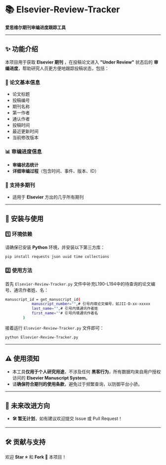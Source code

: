 # 📚 Elsevier-Review-Tracker  
**爱思维尔期刊审编进度跟踪工具**  

---

## ✨ 功能介绍  
本项目用于获取 **Elsevier 期刊** ，在投稿论文进入 **"Under Review"** 状态后的 **审编进度**，帮助研究人员更方便地跟踪投稿状态，包括：  

### 📝 论文基本信息  
- 论文标题  
- 投稿编号  
- 期刊名称  
- 第一作者  
- 通认作者  
- 投稿时间  
- 最近更新时间  
- 当前修改版本  

### 📊 审编进度信息  
- **审编状态统计**  
- **详细审编过程**（包含时间、事件、版本、ID）  

### 📰 支持多期刊  
- 适用于 **Elsevier** 方出的几乎所有期刊  

---

## 🔧 安装与使用  

### 1️⃣ 环境依赖  
请确保已安装 **Python** 环境，并安装以下第三方库：  

```bash  
pip install requests json uuid time collections  
```

### 2️⃣ 使用方法  
首先 `Elsevier-Review-Tracker.py` 文件中补充L190-L194中的待查询的论文编号、通讯作者姓、名：

```bash  
manuscript_id = get_manuscript_id(
            manuscript_number="",# 引号内填论文编号，如JII-D-xx-xxxxx
            last_name="",# 引号内填通讯作者姓
            first_name=""# 引号内填通讯作者名
        )  
```

接着运行 `Elsevier-Review-Tracker.py` 文件即可：  

```bash  
python Elsevier-Review-Tracker.py  
```

---

## ⚠️ 使用须知  
- 本工具**仅用于个人研究用途**，不涉及任何 **黑客行为**，所有数据均来自用户授权访问的 **Elsevier Manuscript System**。  
- 请**确保符合期刊的使用条款**，避免过于频繁查询，以防御平台小骄。  

---

## 📌 未来改进方向  
- **🛠️ 暂无计划**，如有建议欢迎提交 Issue 或 Pull Request！  

---

## 🛠 贡献与支持  
欢迎 **Star ⭐** 和 **Fork 🍴** 本项目！    
